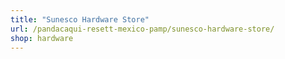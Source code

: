```yaml
---
title: "Sunesco Hardware Store"
url: /pandacaqui-resett-mexico-pamp/sunesco-hardware-store/
shop: hardware
---
```

